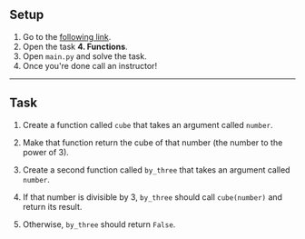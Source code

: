 ## Setup

1. Go to the [following link](https://replit.com/@InstructorCODED/4-Functions#main.py).
2. Open the task **4. Functions**.
3. Open `main.py` and solve the task.
4. Once you're done call an instructor!

---

## Task
1. Create a function called `cube` that takes an argument called `number`.

2. Make that function return the cube of that number (the number to the power of 3).

3. Create a second function called `by_three` that takes an argument called `number`.

4. If that number is divisible by 3, `by_three` should call `cube(number)` and return its result. 

5. Otherwise, `by_three` should return `False`.
